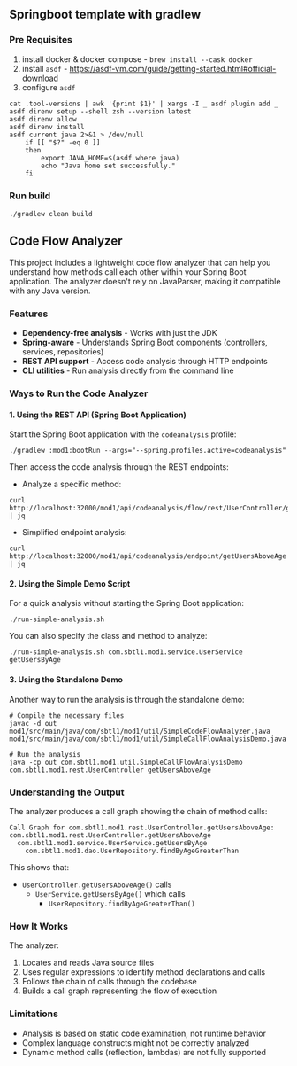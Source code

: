 ## Springboot template with gradlew

### Pre Requisites
1. install docker & docker compose - `brew install --cask docker`
1. install `asdf` - https://asdf-vm.com/guide/getting-started.html#official-download
1. configure `asdf`
```shell
cat .tool-versions | awk '{print $1}' | xargs -I _ asdf plugin add _
asdf direnv setup --shell zsh --version latest
asdf direnv allow
asdf direnv install
asdf current java 2>&1 > /dev/null
    if [[ "$?" -eq 0 ]]
    then
        export JAVA_HOME=$(asdf where java)
        echo "Java home set successfully."
    fi
```

### Run build

```shell
./gradlew clean build
```

## Code Flow Analyzer

This project includes a lightweight code flow analyzer that can help you understand how methods call each other within your Spring Boot application. The analyzer doesn't rely on JavaParser, making it compatible with any Java version.

### Features

- **Dependency-free analysis** - Works with just the JDK
- **Spring-aware** - Understands Spring Boot components (controllers, services, repositories)
- **REST API support** - Access code analysis through HTTP endpoints
- **CLI utilities** - Run analysis directly from the command line

### Ways to Run the Code Analyzer

#### 1. Using the REST API (Spring Boot Application)

Start the Spring Boot application with the `codeanalysis` profile:

```shell
./gradlew :mod1:bootRun --args="--spring.profiles.active=codeanalysis"
```

Then access the code analysis through the REST endpoints:

* Analyze a specific method:
```
curl http://localhost:32000/mod1/api/codeanalysis/flow/rest/UserController/getUsersAboveAge | jq
```

* Simplified endpoint analysis:
```
curl http://localhost:32000/mod1/api/codeanalysis/endpoint/getUsersAboveAge | jq
```

#### 2. Using the Simple Demo Script

For a quick analysis without starting the Spring Boot application:

```shell
./run-simple-analysis.sh
```

You can also specify the class and method to analyze:

```shell
./run-simple-analysis.sh com.sbtl1.mod1.service.UserService getUsersByAge
```

#### 3. Using the Standalone Demo

Another way to run the analysis is through the standalone demo:

```shell
# Compile the necessary files
javac -d out mod1/src/main/java/com/sbtl1/mod1/util/SimpleCodeFlowAnalyzer.java mod1/src/main/java/com/sbtl1/mod1/util/SimpleCallFlowAnalysisDemo.java

# Run the analysis
java -cp out com.sbtl1.mod1.util.SimpleCallFlowAnalysisDemo com.sbtl1.mod1.rest.UserController getUsersAboveAge
```

### Understanding the Output

The analyzer produces a call graph showing the chain of method calls:

```
Call Graph for com.sbtl1.mod1.rest.UserController.getUsersAboveAge:
com.sbtl1.mod1.rest.UserController.getUsersAboveAge
  com.sbtl1.mod1.service.UserService.getUsersByAge
    com.sbtl1.mod1.dao.UserRepository.findByAgeGreaterThan
```

This shows that:
- `UserController.getUsersAboveAge()` calls
  - `UserService.getUsersByAge()` which calls
    - `UserRepository.findByAgeGreaterThan()`

### How It Works

The analyzer:
1. Locates and reads Java source files
2. Uses regular expressions to identify method declarations and calls
3. Follows the chain of calls through the codebase
4. Builds a call graph representing the flow of execution

### Limitations

- Analysis is based on static code examination, not runtime behavior
- Complex language constructs might not be correctly analyzed
- Dynamic method calls (reflection, lambdas) are not fully supported